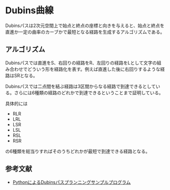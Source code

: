 # Dubins曲線

Dubinsパスは2次元空間上で始点と終点の座標と向きを与えると、始点と終点を直進か一定の曲率のカーブかで最短となる経路を生成するアルゴリズムである。

## アルゴリズム
Dubinsパスでは直進をS、右回りの経路をR、左回りの経路をLとして文字の組み合わせでどういう形を経路化を表す。例えば直進した後に右回りするような経路はSRとなる。

Dubinsパスでは二点間を結ぶ経路は3区間からなる経路で到達できるとしている。さらには6種類の経路のどれかで到達できるということまで証明している。

具体的には

- RLR
- LRL
- LSR
- LSL
- RSL
- RSR

の6種類を総当りすればそのうちどれかが最短で到達できる経路となる。

## 参考文献
- [PythonによるDubinsパスプランニングサンプルプログラム](https://myenigma.hatenablog.com/entry/2017/05/01/144956)